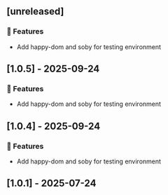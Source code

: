 ## [unreleased]

### 🚀 Features

- Add happy-dom and soby for testing environment
## [1.0.5] - 2025-09-24

### 🚀 Features

- Add happy-dom and soby for testing environment
## [1.0.4] - 2025-09-24

### 🚀 Features

- Add happy-dom and soby for testing environment
## [1.0.1] - 2025-07-24
